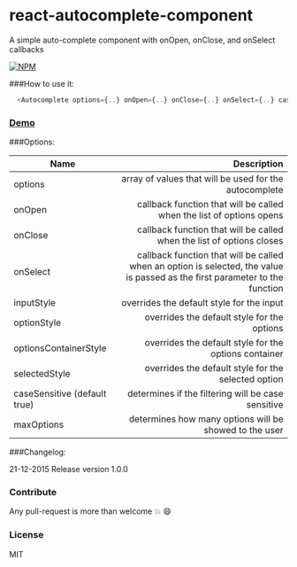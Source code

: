 # react-autocomplete-component
A simple auto-complete component with onOpen, onClose, and onSelect callbacks

[![NPM](https://nodei.co/npm/react-autocomplete-component.png?mini=true)](https://nodei.co/npm/react-autocomplete-component/)

###How to use it:

```javascript
  <Autocomplete options={..} onOpen={..} onClose={..} onSelect={..} caseSensitive={} maxOptions={}  />
  ``` 
  
### [Demo](http://avraammavridis.github.io/react-autocomplete-component/)

###Options:

| Name        | Description           
| ------------- |-------------:| 
| options     | array of values that will be used for the autocomplete | 
| onOpen    | callback function that will be called when the list of options opens    |  
| onClose | callback function that will be called when the list of options closes  | 
| onSelect | callback function that will be called when an option is selected, the value is passed as the first parameter to the function  | 
| inputStyle | overrides the default style for the input  |
| optionStyle | overrides the default style for the options  | 
| optionsContainerStyle | overrides the default style for the options container | 
| selectedStyle | overrides the default style for the selected option  |  
| caseSensitive (default true) | determines if the filtering will be case sensitive  |  
| maxOptions  | determines how many options will be showed to the user  |  


###Changelog:

21-12-2015 Release version 1.0.0

### Contribute

Any pull-request is more than welcome :boom: :smile:

### License

MIT
